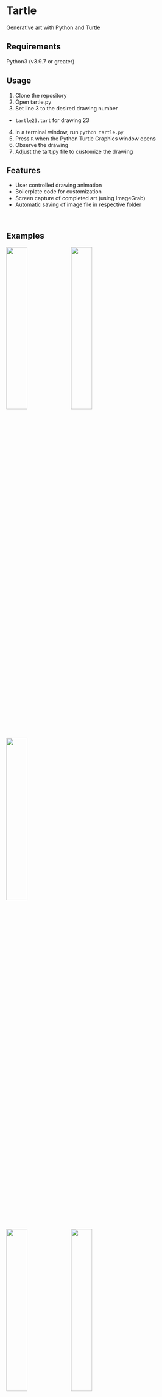 # Tartle
Generative art with Python and Turtle


## Requirements
Python3 (v3.9.7 or greater)

## Usage
1. Clone the repository
2. Open tartle.py
3. Set line 3 to the desired drawing number
- `tartle23.tart` for drawing 23
4. In a terminal window, run `python tartle.py`
5. Press `R` when the Python Turtle Graphics window opens
6. Observe the drawing
7. Adjust the tart.py file to customize the drawing

## Features
* User controlled drawing animation
* Boilerplate code for customization
* Screen capture of completed art (using ImageGrab)
* Automatic saving of image file in respective folder

&nbsp;
## Examples
<div width="100%">
	<img src="./tartle01/tart.png" width="33%">
	<img src="./tartle02/tart.png" width="33%">
	<img src="./tartle03/tart.png" width="33%">
</div>

<div width="100%">
	<img src="./tartle04/tart.png" width="33%">
	<img src="./tartle05/tart.png" width="33%">
	<img src="./tartle06/tart.png" width="33%">
</div>

![alt text](./tartle07/tart.png)
&nbsp;
tartle 07
&nbsp;

![alt text](./tartle08/tart.png)
&nbsp;
tartle 08
&nbsp;

![alt text](./tartle09/tart.png)
&nbsp;
tartle 09
&nbsp;

![alt text](./tartle10/tart.png)
&nbsp;
tartle 10
&nbsp;

![alt text](./tartle11/tart.png)
&nbsp;
tartle 11
&nbsp;

![alt text](./tartle12/tart.png)
&nbsp;
tartle 12
&nbsp;

![alt text](./tartle13/tart.png)
&nbsp;
tartle 13
&nbsp;

![alt text](./tartle14/tart.png)
&nbsp;
tartle 14
&nbsp;

![alt text](./tartle15/tart.png)
&nbsp;
tartle 15
&nbsp;

![alt text](./tartle16/tart.png)
&nbsp;
tartle 16
&nbsp;

![alt text](./tartle17/tart.png)
&nbsp;
tartle 17
&nbsp;

![alt text](./tartle18/tart.png)
&nbsp;
tartle 18
&nbsp;

![alt text](./tartle19/tart.png)
&nbsp;
tartle 19
&nbsp;

![alt text](./tartle20/tart.png)
&nbsp;
tartle 20
&nbsp;

![alt text](./tartle21/tart.png)
&nbsp;
tartle 21
&nbsp;

![alt text](./tartle22/tart.png)
&nbsp;
tartle 22
&nbsp;

![alt text](./tartle23/tart.png)
&nbsp;
tartle 23
&nbsp;

![alt text](./tartle24/tart.png)
&nbsp;
tartle 24
&nbsp;


![alt text](./tartle25/tart.png)
&nbsp;
tartle 25
&nbsp;
